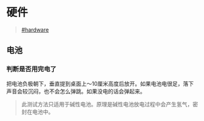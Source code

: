 # 硬件

> [\#hardware](https://memex.changbai.li/#tag-hardware)

## 电池

### 判断是否用完电了

把电池负极朝下，垂直提到桌面上～10厘米高度后放开。如果电池电很足，落下声音会较沉闷，也不会怎么弹跳。如果没电的话会弹起来。

> 此测试方法只适用于碱性电池。原理是碱性电池放电过程中会产生氢气，密封在电池中。